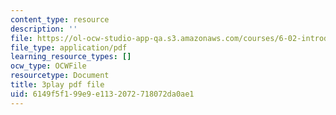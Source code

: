 ```yaml
---
content_type: resource
description: ''
file: https://ol-ocw-studio-app-qa.s3.amazonaws.com/courses/6-02-introduction-to-eecs-ii-digital-communication-systems-fall-2012/6149f5f199e9e1132072718072da0ae1_JJdzY3OTzEg.pdf
file_type: application/pdf
learning_resource_types: []
ocw_type: OCWFile
resourcetype: Document
title: 3play pdf file
uid: 6149f5f1-99e9-e113-2072-718072da0ae1
---
```

